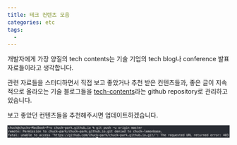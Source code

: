 ```yaml
---
title: 테크 컨텐츠 모음
categories: etc
tags:
  - 
---
```


개발자에게 가장 양질의 tech contents는 기술 기업의 tech blog나 conference 발표 자료들이라고 생각합니다.

관련 자료들을 스터디하면서 직접 보고 좋았거나 추천 받은  컨텐츠들과, 좋은 글이 지속적으로 올라오는 기술 블로그들을 [tech-contents]((https://github.com/chuck-park/tech-contents))라는 github repository로 관리하고 있습니다.

보고 좋았던 컨텐츠들을 추천해주시면 업데이트하겠습니다.

![sample_image](image.png)